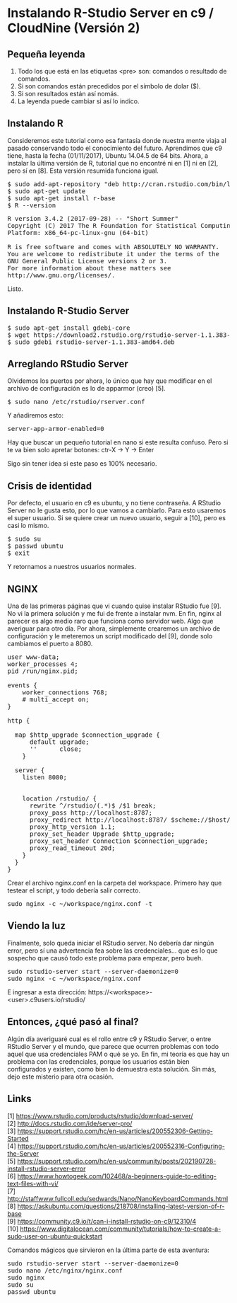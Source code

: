 # Instalando R-Studio Server en c9 / CloudNine (Versión 2)

## Pequeña leyenda

1. Todo los que está en las etiquetas \<pre> son: comandos o resultado de comandos.
2. Si son comandos están precedidos por el símbolo de dolar ($).
3. Si son resultados están así nomás.
4. La leyenda puede cambiar si así lo indico.

## Instalando R
Consideremos este tutorial como esa fantasía donde nuestra mente viaja al pasado conservando todo el conocimiento del futuro.
Aprendimos que c9 tiene, hasta la fecha (01/11/2017), Ubuntu 14.04.5 de 64 bits.
Ahora, a instalar la última versión de R, tutorial que no encontré ni en [1] ni en [2], pero sí en [8].
Esta versión resumida funciona igual.
<pre>
$ sudo add-apt-repository "deb http://cran.rstudio.com/bin/linux/ubuntu $(lsb_release -sc)/"
$ sudo apt-get update
$ sudo apt-get install r-base
$ R --version
</pre>
<pre>
R version 3.4.2 (2017-09-28) -- "Short Summer"
Copyright (C) 2017 The R Foundation for Statistical Computing
Platform: x86_64-pc-linux-gnu (64-bit)

R is free software and comes with ABSOLUTELY NO WARRANTY.
You are welcome to redistribute it under the terms of the
GNU General Public License versions 2 or 3.
For more information about these matters see
http://www.gnu.org/licenses/.
</pre>
Listo.

## Instalando R-Studio Server

<pre>
$ sudo apt-get install gdebi-core
$ wget https://download2.rstudio.org/rstudio-server-1.1.383-amd64.deb
$ sudo gdebi rstudio-server-1.1.383-amd64.deb
</pre>

## Arreglando RStudio Server

Olvidemos los puertos por ahora, lo único que hay que modificar en el archivo de configuración es lo de apparmor (creo) [5].
<pre>
$ sudo nano /etc/rstudio/rserver.conf
</pre>
Y añadiremos esto:
<pre>
server-app-armor-enabled=0
</pre>
Hay que buscar un pequeño tutorial en nano si este resulta confuso. Pero si te va bien solo apretar botones: ctr-X -> Y -> Enter

Sigo sin tener idea si este paso es 100% necesario.

## Crisis de identidad

Por defecto, el usuario en c9 es ubuntu, y no tiene contraseña. A RStudio Server no le gusta esto, por lo que vamos a cambiarlo.
Para esto usaremos el super usuario. Si se quiere crear un nuevo usuario, seguir a [10], pero es casi lo mismo.

<pre>
$ sudo su
$ passwd ubuntu
$ exit
</pre>

Y retornamos a nuestros usuarios normales.

## NGINX

Una de las primeras páginas que vi cuando quise instalar RStudio fue [9]. 
No vi la primera solución y me fui de frente a instalar nvm. 
En fin, nginx al parecer es algo medio raro que funciona como servidor web. 
Algo que averiguar para otro día.
Por ahora, simplemente crearemos un archivo de configuración y le meteremos un script modificado del [9], donde solo cambiamos el puerto a 8080.

<pre>
user www-data;
worker_processes 4;
pid /run/nginx.pid;

events {
	worker_connections 768;
	# multi_accept on;
}

http {

  map $http_upgrade $connection_upgrade {
      default upgrade;
      ''      close;
    }

  server {
    listen 8080;
    
    
    location /rstudio/ {
      rewrite ^/rstudio/(.*)$ /$1 break;
      proxy_pass http://localhost:8787;
      proxy_redirect http://localhost:8787/ $scheme://$host/rstudio/;
      proxy_http_version 1.1;
      proxy_set_header Upgrade $http_upgrade;
      proxy_set_header Connection $connection_upgrade;
      proxy_read_timeout 20d;
    }
  }
}
</pre>

Crear el archivo nginx.conf en la carpeta del workspace.
Primero hay que testear el script, y todo debería salir correcto.

<pre>
sudo nginx -c ~/workspace/nginx.conf -t 
</pre>

## Viendo la luz

Finalmente, solo queda iniciar el RStudio server. No debería dar ningún error, pero sí una advertencia fea sobre las credenciales... que es lo que sospecho que causó todo este problema para empezar, pero bueh.

<pre>
sudo rstudio-server start --server-daemonize=0
sudo nginx -c ~/workspace/nginx.conf
</pre>

E ingresar a esta dirección: https://\<workspace>-\<user>.c9users.io/rstudio/

## Entonces, ¿qué pasó al final?

Algún día averiguaré cual es el rollo entre c9 y RStudio Server, o entre RStudio Server y el mundo, que parece que ocurren problemas con todo aquel que usa credenciales PAM o qué se yo.
En fin, mi teoría es que hay un problema con las credenciales, porque los usuarios están bien configurados y existen, como bien lo demuestra esta solución. 
Sin más, dejo este misterio para otra ocasión.

## Links

[1] https://www.rstudio.com/products/rstudio/download-server/ <br>
[2] http://docs.rstudio.com/ide/server-pro/ <br>
[3] https://support.rstudio.com/hc/en-us/articles/200552306-Getting-Started <br>
[4] https://support.rstudio.com/hc/en-us/articles/200552316-Configuring-the-Server <br>
[5] https://support.rstudio.com/hc/en-us/community/posts/202190728-install-rstudio-server-error <br>
[6] https://www.howtogeek.com/102468/a-beginners-guide-to-editing-text-files-with-vi/ <br>
[7] http://staffwww.fullcoll.edu/sedwards/Nano/NanoKeyboardCommands.html <br>
[8] https://askubuntu.com/questions/218708/installing-latest-version-of-r-base <br>
[9] https://community.c9.io/t/can-i-install-rstudio-on-c9/12310/4 <br>
[10] https://www.digitalocean.com/community/tutorials/how-to-create-a-sudo-user-on-ubuntu-quickstart <br>

Comandos mágicos que sirvieron en la última parte de esta aventura:

<pre>
sudo rstudio-server start --server-daemonize=0
sudo nano /etc/nginx/nginx.conf
sudo nginx
sudo su
passwd ubuntu
</pre>